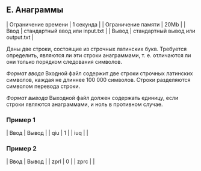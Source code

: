 ## E. Анаграммы
| Ограничение времени | 1 секунда                        |
| Ограничение памяти  | 20Mb                             |
| Ввод                | стандартный ввод или input.txt   |
| Вывод               | стандартный вывод или output.txt |

Даны две строки, состоящие из строчных латинских букв. Требуется определить, являются ли эти строки анаграммами, т. е. отличаются ли они только порядком следования символов.

*Формат ввода*
Входной файл содержит две строки строчных латинских символов, каждая не длиннее 100 000 символов. Строки разделяются символом перевода строки.

*Формат вывода*
Выходной файл должен содержать единицу, если строки являются анаграммами, и ноль в противном случае.

### Пример 1
| Ввод | Вывод |
| qiu  | 1     |
| iuq  |       |

### Пример 2
| Ввод | Вывод |
| zprl | 0     |
| zprc |       |